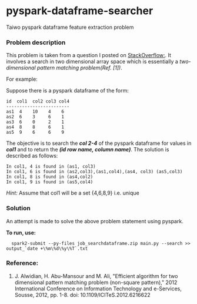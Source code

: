# pyspark-dataframe-searcher
Taiwo pyspark dataframe feature extraction problem


### Problem description
This problem is taken from a question I posted on [StackOverflow:](https://stackoverflow.com/questions/55031126/search-the-rest-columns-of-pyspark-dataframe-for-values-in-column1). It involves a search in two dimensional array space which is essentially a *two-dimensional pattern matching problem(Ref. [1])*.

For example: 

Suppose there is a pyspark dataframe of the form:
 
    id  col1  col2 col3 col4
    ------------------------
    as1  4    10    4    6
    as2  6    3     6    1
    as3  6    0     2    1
    as4  8    8     6    1
    as5  9    6     6    9

The objective is to search the ***col 2-4*** of the pyspark dataframe for values in ***col1*** and to return the ***(id row name, column name)***. The solution is described as follows:

    In col1, 4 is found in (as1, col3)
    In col1, 6 is found in (as2,col3),(as1,col4),(as4, col3) (as5,col3)
    In col1, 8 is found in (as4,col2)
    In col1, 9 is found in (as5,col4)

*Hint:* Assume that col1 will be a set {4,6,8,9} i.e. unique

### Solution

An attempt is made to solve the above problem statement using pyspark.

**To run, use:**
   
      spark2-submit --py-files job_searchdataframe.zip main.py --search >> output_`date +\%m\%d\%y\%T`.txt

  
### Reference:

1. J. Alwidian, H. Abu-Mansour and M. Ali, "Efficient algorithm for two dimensional pattern matching problem (non-square pattern)," 2012      International Conference on Information Technology and e-Services, Sousse, 2012, pp. 1-8. doi: 10.1109/ICITeS.2012.6216622


